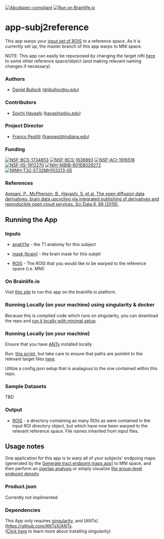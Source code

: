 [![Abcdspec-compliant](https://img.shields.io/badge/ABCD_Spec-v1.1-green.svg)](https://github.com/brain-life/abcd-spec)
[![Run on Brainlife.io](https://img.shields.io/badge/Brainlife-bl.app.169-blue.svg)](https://doi.org/10.25663/brainlife.app.169)

# app-subj2reference
This app warps your [input set of ROIS](https://brainlife.io/datatypes/5be9ea0315a8683a39a1ebd9) to a reference space.  As it is currently set up, the master branch of this app warps to MNI space.

NOTE: This app can easily be repurposed by changing the target nifti [here](https://github.com/brainlife/app-subj2reference/blob/199143bbc677469931faa57f4ddcfd7fc97d7dff/CoordTransform.sh#L21) to some other reference space/object (and making relevant naming changes if necessary).

### Authors
- [Daniel Bullock](https://github.com/DanNBullock) (dnbulloc@iu.edu)

### Contributors
- [Soichi Hayashi](https://github.com/soichih) (hayashis@iu.edu)

### Project Director
- [Franco Pestilli](https://github.com/francopestilli) (franpest@indiana.edu)

### Funding
[![NSF-BCS-1734853](https://img.shields.io/badge/NSF_BCS-1734853-blue.svg)](https://nsf.gov/awardsearch/showAward?AWD_ID=1734853)
[![NSF-BCS-1636893](https://img.shields.io/badge/NSF_BCS-1636893-blue.svg)](https://nsf.gov/awardsearch/showAward?AWD_ID=1636893)
[![NSF-ACI-1916518](https://img.shields.io/badge/NSF_ACI-1916518-blue.svg)](https://nsf.gov/awardsearch/showAward?AWD_ID=1916518)
[![NSF-IIS-1912270](https://img.shields.io/badge/NSF_IIS-1912270-blue.svg)](https://nsf.gov/awardsearch/showAward?AWD_ID=1912270)
[![NIH-NIBIB-R01EB029272](https://img.shields.io/badge/NIH_NIBIB-R01EB029272-green.svg)](https://grantome.com/grant/NIH/R01-EB029272-01)
[![NIMH-T32-5T32MH103213-05](https://img.shields.io/badge/NIMH_T32-5T32MH103213--05-blue.svg)](https://projectreporter.nih.gov/project_info_description.cfm?aid=9725739)

### References 
[Avesani, P., McPherson, B., Hayashi, S. et al. The open diffusion data derivatives, brain data upcycling via integrated publishing of derivatives and reproducible open cloud services. Sci Data 6, 69 (2019).](https://doi.org/10.1038/s41597-019-0073-y)

## Running the App 

### Inputs

- [anat/t1w](https://brainlife.io/datatypes/58c33bcee13a50849b25879a) - the T1 anatomy for this subject

- [mask [brain]](https://brainlife.io/datatypes/5a281aee2c214c9ba83ce620) - the brain mask for this subjet

- [ROIS](https://brainlife.io/datatype/5be9ea0315a8683a39a1ebd9) - The ROIS that you would like to be warped to the reference space (i.e. MNI)

### On Brainlife.io

Visit [this site](https://doi.org/10.25663/brainlife.app.169) to run this app on the brainlife.io platform.

### Running Locally (on your machine) using singularity & docker

Because this is compiled code which runs on singularity, you can download the repo and [run it locally with minimal setup](https://github.com/brainlife/app-subj2reference/blob/199143bbc677469931faa57f4ddcfd7fc97d7dff/main#L9).  

### Running Locally (on your machine)

Ensure that you have [ANTs](https://github.com/ANTsX/ANTs) installed locally

Run: [this script](https://github.com/brainlife/app-subj2reference/blob/master/CoordTransform.sh), but take care to ensure that paths are pointint to the relevant target files [here](https://github.com/brainlife/app-subj2reference/blob/199143bbc677469931faa57f4ddcfd7fc97d7dff/CoordTransform.sh#L21).

Utilize a config.json setup that is analagous to the one contained within this repo.

### Sample Datasets

TBD

### Output

- [ROIS](https://brainlife.io/datatypes/5be9ea0315a8683a39a1ebd9) - a directory containing as many ROIs as were contained in the input ROI directory object, but which have now been warped to the relevant reference space.  File names inherited from input files.

## Usage notes
One application for this app is to warp all of your subjects' endpoing maps (generated by the [Generate tract endpoint maps app](https://doi.org/10.25663/brainlife.app.194)] to MNI space, and then perform an [overlap analysis](https://github.com/DanNBullock/EcogAnalysisCode) or simply visualize [the group-level endpoint density](https://github.com/DanNBullock/pysurferPlotting)

### Product.json

Currently not implimented

### Dependencies

This App only requires [singularity](https://www.sylabs.io/singularity/), and [ANTs](https://github.com/ANTsX/ANTs.  
([Click here](https://singularity.lbl.gov/docs-installation) to learn more about installing singularity)

 
